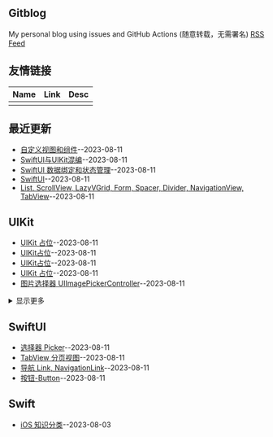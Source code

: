 ## Gitblog
My personal blog using issues and GitHub Actions (随意转载，无需署名)
[RSS Feed](https://raw.githubusercontent.com/yytmzys/blog/master/feed.xml)

## 友情链接
<table>
<thead>
<tr>
<th>Name</th>
<th>Link</th>
<th>Desc</th>
</tr>
</thead>
<tbody>
<tr>
<td></td>
<td></td>
<td></td>
</tr>
</tbody>
</table>

## 最近更新
- [自定义视图和组件](https://github.com/yytmzys/blog/issues/104)--2023-08-11
- [SwiftUI与UIKit混编](https://github.com/yytmzys/blog/issues/103)--2023-08-11
- [SwiftUI 数据绑定和状态管理](https://github.com/yytmzys/blog/issues/102)--2023-08-11
- [SwiftUI](https://github.com/yytmzys/blog/issues/101)--2023-08-11
- [List, ScrollView, LazyVGrid, Form, Spacer, Divider, NavigationView, TabView](https://github.com/yytmzys/blog/issues/100)--2023-08-11
## UIKit
- [UIKit 占位](https://github.com/yytmzys/blog/issues/26)--2023-08-11
- [UIKit占位](https://github.com/yytmzys/blog/issues/25)--2023-08-11
- [UIKit占位](https://github.com/yytmzys/blog/issues/24)--2023-08-11
- [UIKit 占位](https://github.com/yytmzys/blog/issues/23)--2023-08-11
- [图片选择器 UIImagePickerController](https://github.com/yytmzys/blog/issues/22)--2023-08-11
<details><summary>显示更多</summary>

- [弹出视图 UIAlertController](https://github.com/yytmzys/blog/issues/21)--2023-08-11
- [页面视图控制器 UIPageViewController](https://github.com/yytmzys/blog/issues/20)--2023-08-11
- [标签栏控制器](https://github.com/yytmzys/blog/issues/19)--2023-08-11
- [导航控制器](https://github.com/yytmzys/blog/issues/18)--2023-08-11
- [集合视图](https://github.com/yytmzys/blog/issues/17)--2023-08-11
- [表格视图](https://github.com/yytmzys/blog/issues/16)--2023-08-11
- [控件](https://github.com/yytmzys/blog/issues/15)--2023-08-11
- [视图](https://github.com/yytmzys/blog/issues/14)--2023-08-11
- [视图控制器](https://github.com/yytmzys/blog/issues/13)--2023-08-11
</details>

## SwiftUI
- [选择器 Picker](https://github.com/yytmzys/blog/issues/91)--2023-08-11
- [TabView 分页视图](https://github.com/yytmzys/blog/issues/90)--2023-08-11
- [导航 Link, NavigationLink](https://github.com/yytmzys/blog/issues/89)--2023-08-11
- [按钮-Button](https://github.com/yytmzys/blog/issues/88)--2023-08-11
## Swift
- [iOS 知识分类](https://github.com/yytmzys/blog/issues/1)--2023-08-03
